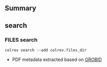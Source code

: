 ## Summary

## search

### FILES  search

```
colrev search --add colrev.files_dir
```

- PDF metadata extracted based on [GROBID](https://github.com/kermitt2/grobid)

<!-- ## Links -->
